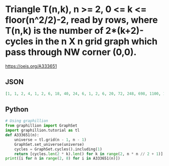 # Triangle T\(n,k\), n \>\= 2, 0 <\= k <\= floor\(n^2/2\)\-2, read by rows, where T\(n,k\) is the number of 2\*\(k\+2\)\-cycles in the n X n grid graph which pass through NW corner \(0,0\)\.
https://oeis.org/A333651
## JSON
```JSON
[1, 1, 2, 4, 1, 2, 6, 18, 40, 24, 6, 1, 2, 6, 20, 72, 248, 698, 1100, 1096, 662, 206, 1, 2, 6, 20, 74, 298, 1228, 4762, 15984, 40026, 75524, 109150, 121130, 99032, 51964, 11996, 1072, 1, 2, 6, 20, 74, 300, 1300, 5844, 26148, 110942, 427388, 1393796, 3790524, 8648638, 16727776, 27529284, 38120312, 43012614, 37385280, 23166526, 9496426, 2286972, 242764]
```
## Python
```Python
# Using graphillion
from graphillion import GraphSet
import graphillion.tutorial as tl
def A333651(n):
    universe = tl.grid(n - 1, n - 1)
    GraphSet.set_universe(universe)
    cycles = GraphSet.cycles().including(1)
    return [cycles.len(2 * k).len() for k in range(2, n * n // 2 + 1)]
print([i for n in range(2, 8) for i in A333651(n)])
```
